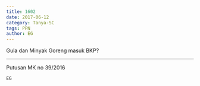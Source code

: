 ```yaml
---
title: 1602
date: 2017-06-12
category: Tanya-SC
tags: PPN
author: EG
---
```


Gula dan Minyak Goreng masuk BKP?

---

Putusan MK no 39/2016

`EG`
